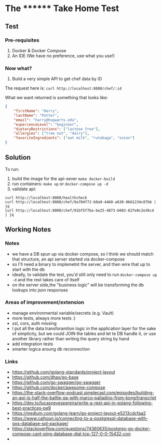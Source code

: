 # The ****** Take Home Test

## Test

### Pre-requisites

1. Docker & Docker Compose
2. An IDE (We have no preference, use what you use!)


### Now what?

1. Build a very simple API to get chef data by ID

The request here is: `curl http://localhost:8080/chef/:id`

What we want returned is something that looks like:

```json
{
    "firstName": "Harry",
    "lastName": "Potter",
    "email": "harry@hogwarts.edu",
    "experienceLevel": "beginner",
    "dietaryRestrictions": ["lactose free"],
    "allergies": ["tree nut", "dairy"],
    "favoriteIngredients": ["oat milk", "rutabaga", "onion"]
}
```

## Solution

To run:

1. build the image for the api-sever `make docker-build`
2. run containers: `make up` or `docker-compose up -d`
3. validate api:

```
curl http://localhost:8080/healthcheck
curl http://localhost:8080/chef/9a784f72-b8a9-4460-a630-0b61234c87bb | jq
curl http://localhost:8080/chef/91bf5f7ba-be25-4873-b602-627e0c2e36c4 | jq
```

## Working Notes

### Notes

- we have a DB spun up via docker compose, so I think we should match that structure, an api server started via docker-compose
- so I'll need a binary to implemetnt the server, and then wire that up to start with the db
- ideally, to validate the test, you'd still only need to run `docker-compose up -d` and the rest takes care of itself
- on the server side,the "business logic" will be transforming the db lookups into json responses

### Areas of improvement/extension

- manage environmental variable/secrets (e.g. Vault)
- more tests, always more tests :)
- ssl, cors, auth missing
- I put all the data transforamtion logic in the application layer for the sake of simplicity, but we could JOIN the tables and let te DB handle it, or use another library rather than writing the query string by hand
- add integration tests
- smarter logica aroung db reconnection

### Links

- https://github.com/golang-standards/project-layout
- https://github.com/dhax/go-base
- https://github.com/go-swagger/go-swagger
- https://github.com/docker/awesome-compose
- https://the-stack-overflow-podcast.simplecast.com/episodes/building-an-api-is-half-the-battle-qa-with-marco-palladino-from-kong/transcript
- https://dev.to/lucasnevespereira/write-a-rest-api-in-golang-following-best-practices-pe9
- https://medium.com/golang-learn/go-project-layout-e5213cdcfaa2
- https://www.calhoun.io/connecting-to-a-postgresql-database-with-gos-database-sql-package/
- https://stackoverflow.com/questions/74360635/postgres-go-docker-compose-cant-ping-database-dial-tcp-127-0-0-15432-con
- 

